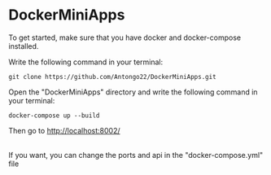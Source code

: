 # DockerMiniApps

To get started, make sure that you have docker and docker-compose installed.

Write the following command in your terminal:

<pre><code id="clone-command" class="language-bash">git clone https://github.com/Antongo22/DockerMiniApps.git</code></pre>

Open the "DockerMiniApps" directory and write the following command in your terminal:

<pre><code id="build-command" class="language-bash">docker-compose up --build</code></pre>

Then go to <a href="http://localhost:8002/">http://localhost:8002/</a>

<br>
If you want, you can change the ports and api in the "docker-compose.yml" file
